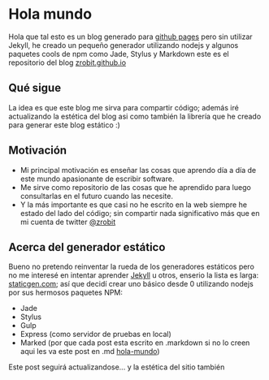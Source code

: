 # Hola mundo

Hola que tal esto es un blog generado para
[github pages](https://pages.github.com/)
pero sin utilizar Jekyll, he creado un pequeño generador utilizando nodejs y
algunos paquetes cools de npm como Jade, Stylus y Markdown este es el
repositorio del blog
[zrobit.github.io](https://github.com/zrobit/zrobit.github.io)

## Qué sigue
La idea es que este blog me sirva para compartir código; además iré actualizando
la estética del blog asi como también la librería que he creado para generar
este blog estático :)

## Motivación

* Mi principal motivación es enseñar las cosas que aprendo día a día de este mundo apasionante de escribir software.
* Me sirve como repositorio de las cosas que he aprendido para luego consultarlas en el futuro cuando las necesite.
* Y la más importante es que casi no he escrito en la web siempre he estado del lado del código; sin compartir nada significativo más que en mi cuenta de twitter [@zrobit](https://twitter.com/zrobit)

## Acerca del generador estático
Bueno no pretendo reinventar la rueda de los generadores estáticos pero no me
interesé en intentar aprender [Jekyll](https://jekyllrb.com/) u otros, enserio
la lista es larga: [staticgen.com](https://www.staticgen.com/); así que
decidí crear uno básico desde 0 utilizando nodejs por sus hermosos paquetes NPM:
* Jade
* Stylus
* Gulp
* Express (como servidor de pruebas en local)
* Marked (por que cada post esta escrito en .markdown si no lo creen aqui les va este post en .md [hola-mundo](https://raw.githubusercontent.com/zrobit/zrobit.github.io/master/_posts/hola-mundo.md))

Este post seguirá actualizandose... y la estética del sitio también
